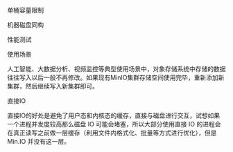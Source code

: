 单桶容量限制

机器磁盘同构

性能测试

使用场景

​	人工智能、大数据分析、视频监控等典型使用场景中，对象存储系统中存储的数据往往写入以后一般不再修改。如果现有MinIO集群存储空间使用完毕，重新添加新集群，然后继续写入新集群即可。

直接IO

直接IO的好处是避免了用户态和内核态的缓存，直接与磁盘进行交互，试想如果一个进程并发度较高那么磁盘 IO 可能会堵塞，所以大部分使用直接 IO 的进程会在真正读写之前做一层缓存（利用文件内格式化、批量等方式进行优化），但是 Min.IO 并没有这一层。